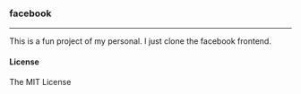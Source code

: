 ### facebook
---

This is a fun project of my personal. I just clone the facebook frontend. 


#### License 

The MIT License
